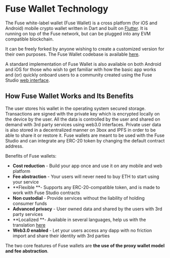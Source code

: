 # Fuse Wallet Technology



The Fuse white-label wallet (Fuse Wallet) is a cross platform (for iOS and Android) mobile crypto wallet written in Dart and built on [Flutter](http://https/flutter.dev/). It is running on top of the Fuse network, but can be plugged into any EVM compatible blockchain.

It can be freely forked by anyone wishing to create a customized version for their own purposes. The Fuse Wallet codebase is available [here](https://github.com/fuseio/fuse-wallet).

A standard implementation of Fuse Wallet is also available on both Android and iOS for those who wish to get familiar with how the basic app works and (or) quickly onboard users to a community created using the Fuse Studio [web interface](https://studio.fuse.io).

## How Fuse Wallet Works and Its Benefits   

The user stores his wallet in the operating system secured storage. Transactions are signed with the private key which is encrypted locally on the device by the user. All the data is controlled by the user and shared on demand with 3rd party services using web3.0 interfaces. Private user data is also stored in a decentralized manner on 3box and IPFS in order to be able to share it or restore it. Fuse wallets are meant to be used with the Fuse Studio and can integrate any ERC-20 token by changing the default contract address.

Benefits of Fuse wallets:

* **Cost reduction** - Build your app once and use it on any  mobile and web platform
* **Fee abstraction** - Your users will never need to buy ETH to start using your service
* **Flexible **- Supports any ERC-20-compatible token, and is made to work with Fuse Studio contracts 
* **Non custodial** - Provide services without the liability of holding consumer funds
* **Advanced privacy**  -  User owned data and shared by the users with 3rd party services
* **Localized **- Available in several languages, help us with the translation [here](https://lokalise.co/public/783082135d36f14996c804.53212944/)
* **Web3.0 enabled** - Let your users access any dapp with no friction import and share their identity with 3rd parties

The two core features of Fuse wallets are **the use of the proxy wallet model and fee abstraction**.
